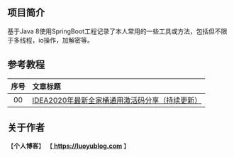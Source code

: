 ## 项目简介
基于Java 8使用SpringBoot工程记录了本人常用的一些工具或方法，包括但不限于多线程，io操作，加解密等。
## 参考教程
|序号|文章标题|
|:---:|:---|
|00|[IDEA2020年最新全家桶通用激活码分享（持续更新）](https://luoyublog.com/article/37)|

## 关于作者
【<b>个人博客</b>】    【<b><a href="https://luoyublog.com"> https://luoyublog.com </a></b>】<br/>
